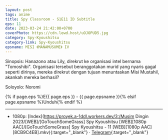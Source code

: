```yaml
---
layout: post
tags: anime
title: Spy Classroom - S1E11 ID Subtitle
eps: 11
date: 2023-03-24 21:42:00+0700
coverPhoto: https://cdn.lewd.host/uOJOPUD5.jpg
category: Spy-Kyoushitsu
category-link: Spy-Kyoushitsu
epsname: MISI 《MANAMUSUME》 IV
---
```


Sinopsis: Hanazono atau Lily, direkrut ke organisasi intel bernama "Tomoshibi". Organisasi tersebut beranggotakan murid yang nyaris gagal seperti dirinya, mereka direkrut dengan tujuan menuntaskan Misi Mustahil, akankah mereka berhasil?

Soloyolo: Noromi

{% if page.eps %}E{{ page.eps }} - {{ page.epsname }}{% elsif page.epsname %}Unduh{% endif %}

---
- 1080p: [Index](https://proyek.a-1ddl.workers.dev/3:/Musim Dingin 2023/[WEB]/[GoTouchSomeGrass] Spy Kyoushitsu [WEB][1080p AAC]/[GoTouchSomeGrass] Spy Kyoushitsu - 11 [WEB][1080p AAC][8CB9C4EB].mkv){:target="_blank"} &middot; [Telegram](https://t.me/a1fansubweeklies/249){:target="_blank"}